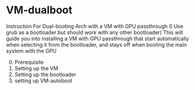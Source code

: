 # VM-dualboot
Instruction For Dual-booting Arch with a VM with GPU passthrough
(I Use grub as a bootloader but should work with any other bootloader)
This will guide you into installing a VM with GPU passthrough that start automatically when selecting it from the bootloader, and stays off when booting the main system with the GPU


0. Prerequisite
1.  Setting up the VM
2.  Setting up the bootloader
3.  setting up VM-autoboot 
